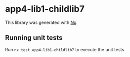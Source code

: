 # app4-lib1-childlib7

This library was generated with [Nx](https://nx.dev).

## Running unit tests

Run `nx test app4-lib1-childlib7` to execute the unit tests.
